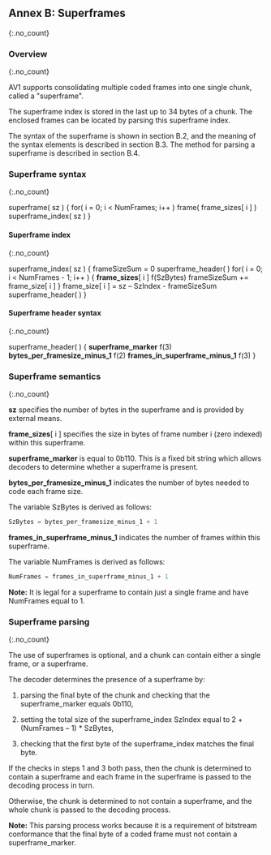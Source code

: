 ## Annex B: Superframes
{:.no_count}


### Overview
{:.no_count}

AV1 supports consolidating multiple coded frames into one single chunk, called
a "superframe".

The superframe index is stored in the last up to 34 bytes of a chunk. The
enclosed frames can be located by parsing this superframe index.

The syntax of the superframe is shown in section B.2, and the meaning of the
syntax elements is described in section B.3. The method for parsing a
superframe is described in section B.4.


### Superframe syntax
{:.no_count}

<div class="syntax">
superframe( sz ) {
    for( i = 0; i < NumFrames; i++ )
        frame( frame_sizes[ i ] )
    superframe_index( sz )
}
</div>


#### Superframe index
{:.no_count}

<div class="syntax">
superframe_index( sz ) {
    frameSizeSum = 0
    superframe_header( )
    for( i = 0; i < NumFrames - 1; i++ ) {
        <b>frame_sizes</b>[ i ]                                              f(SzBytes)
        frameSizeSum += frame_size[ i ]
    }
    frame_size[ i ] = sz – SzIndex - frameSizeSum
    superframe_header( )
}
</div>


#### Superframe header syntax
{:.no_count}

<div class="syntax">
superframe_header( ) {
    <b>superframe_marker</b>                                                 f(3)
    <b>bytes_per_framesize_minus_1</b>                                       f(2)
    <b>frames_in_superframe_minus_1</b>                                      f(3)
}
</div>


### Superframe semantics
{:.no_count}

**sz** specifies the number of bytes in the superframe and is provided by
external means.

**frame_sizes**[ i ] specifies the size in bytes of frame number i (zero
indexed) within this superframe.

**superframe_marker** is equal to 0b110. This is a fixed bit string which
allows decoders to determine whether a superframe is present.

**bytes_per_framesize_minus_1** indicates the number of bytes needed to code
each frame size.

The variable SzBytes is derived as follows:

~~~~~ c
SzBytes = bytes_per_framesize_minus_1 + 1
~~~~~

**frames_in_superframe_minus_1** indicates the number of frames within this
superframe.

The variable NumFrames is derived as follows:

~~~~~ c
NumFrames = frames_in_superframe_minus_1 + 1
~~~~~

**Note:** It is legal for a superframe to contain just a single frame and have
NumFrames equal to 1.


### Superframe parsing
{:.no_count}

The use of superframes is optional, and a chunk can contain either a single
frame, or a superframe.

The decoder determines the presence of a superframe by:

  1. parsing the final byte of the chunk and checking that the superframe_marker
     equals 0b110,

  2. setting the total size of the superframe_index SzIndex equal
     to 2 + (NumFrames – 1) * SzBytes,

  3. checking that the first byte of the superframe_index matches the final
     byte.

If the checks in steps 1 and 3 both pass, then the chunk is determined to
contain a superframe and each frame in the superframe is passed to the decoding
process in turn.

Otherwise, the chunk is determined to not contain a superframe, and the whole
chunk is passed to the decoding process.

**Note:** This parsing process works because it is a requirement of bitstream
conformance that the final byte of a coded frame must not contain a
superframe_marker.
